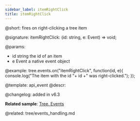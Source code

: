 ```yaml
---
sidebar_label: itemRightClick
title: itemRightClick
---          
```


@short: fires on right-clicking a tree item

@signature: itemRightClick: (id: string, e: Event) => void;

@params:
- id	string		the id of an item
- e		Event		a native event object

@example:
tree.events.on("itemRightClick", function(id, e){
    console.log("The item with the id "+ id +" was right-clicked.");
});

@template: api_event
@descr:

@changelog: added in v6.3

**Related sample**: [Tree. Events](https://snippet.dhtmlx.com/vux1ye9g)

@related: tree/events_handling.md
